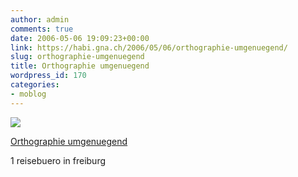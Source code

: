 ```yaml
---
author: admin
comments: true
date: 2006-05-06 19:09:23+00:00
link: https://habi.gna.ch/2006/05/06/orthographie-umgenuegend/
slug: orthographie-umgenuegend
title: Orthographie umgenuegend
wordpress_id: 170
categories:
- moblog
---
```



 [![](https://static.flickr.com/53/141486815_709abcc429_m.jpg)](https://www.flickr.com/photos/habi/141486815/)
   

 
  [Orthographie umgenuegend](https://www.flickr.com/photos/habi/141486815/)
    

 



1 reisebuero in freiburg
  

